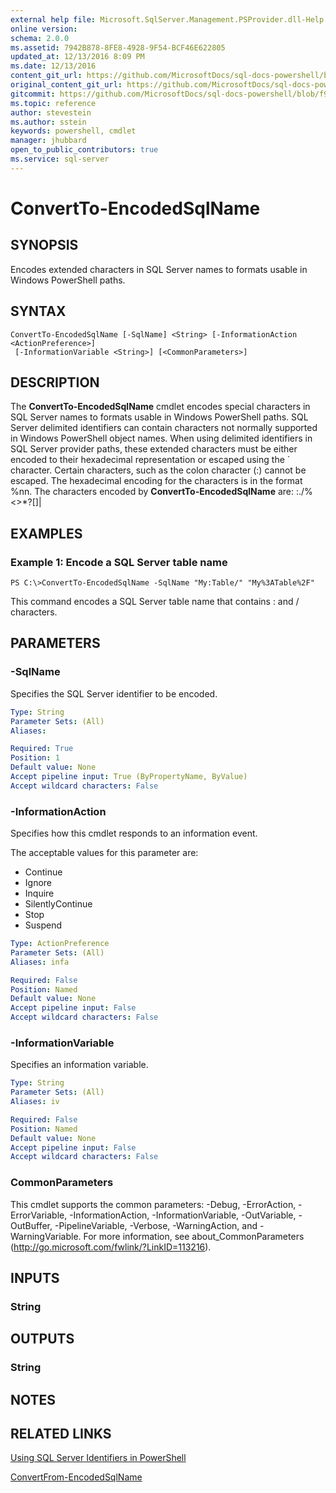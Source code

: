 ```yaml
---
external help file: Microsoft.SqlServer.Management.PSProvider.dll-Help.xml
online version: 
schema: 2.0.0
ms.assetid: 7942B878-8FE8-4928-9F54-BCF46E622805
updated_at: 12/13/2016 8:09 PM
ms.date: 12/13/2016
content_git_url: https://github.com/MicrosoftDocs/sql-docs-powershell/blob/live/sqlserver-cmdlets/sqlserver-module/vlatest/ConvertTo-EncodedSqlName.md
original_content_git_url: https://github.com/MicrosoftDocs/sql-docs-powershell/blob/live/sqlserver-cmdlets/sqlserver-module/vlatest/ConvertTo-EncodedSqlName.md
gitcommit: https://github.com/MicrosoftDocs/sql-docs-powershell/blob/f97823fbeb2d71358573a8e4b5c2c322a3a5c138/sqlserver-cmdlets/sqlserver-module/vlatest/ConvertTo-EncodedSqlName.md
ms.topic: reference
author: stevestein
ms.author: sstein
keywords: powershell, cmdlet
manager: jhubbard
open_to_public_contributors: true
ms.service: sql-server
---
```


# ConvertTo-EncodedSqlName

## SYNOPSIS
Encodes extended characters in SQL Server names to formats usable in Windows PowerShell paths.

## SYNTAX

```
ConvertTo-EncodedSqlName [-SqlName] <String> [-InformationAction <ActionPreference>]
 [-InformationVariable <String>] [<CommonParameters>]
```

## DESCRIPTION
The **ConvertTo-EncodedSqlName** cmdlet encodes special characters in SQL Server names to formats usable in Windows PowerShell paths.
SQL Server delimited identifiers can contain characters not normally supported in Windows PowerShell object names.
When using delimited identifiers in SQL Server provider paths, these extended characters must be either encoded to their hexadecimal representation or escaped using the \` character.
Certain characters, such as the colon character (:) cannot be escaped.
The hexadecimal encoding for the characters is in the format %nn.
The characters encoded by **ConvertTo-EncodedSqlName** are: \:./%\<\>*?\[\]|

## EXAMPLES

### Example 1: Encode a SQL Server table name
```
PS C:\>ConvertTo-EncodedSqlName -SqlName "My:Table/" "My%3ATable%2F"
```

This command encodes a SQL Server table name that contains : and / characters.

## PARAMETERS

### -SqlName
Specifies the SQL Server identifier to be encoded.

```yaml
Type: String
Parameter Sets: (All)
Aliases: 

Required: True
Position: 1
Default value: None
Accept pipeline input: True (ByPropertyName, ByValue)
Accept wildcard characters: False
```

### -InformationAction
Specifies how this cmdlet responds to an information event.

The acceptable values for this parameter are:

- Continue
- Ignore
- Inquire
- SilentlyContinue
- Stop
- Suspend

```yaml
Type: ActionPreference
Parameter Sets: (All)
Aliases: infa

Required: False
Position: Named
Default value: None
Accept pipeline input: False
Accept wildcard characters: False
```

### -InformationVariable
Specifies an information variable.

```yaml
Type: String
Parameter Sets: (All)
Aliases: iv

Required: False
Position: Named
Default value: None
Accept pipeline input: False
Accept wildcard characters: False
```

### CommonParameters
This cmdlet supports the common parameters: -Debug, -ErrorAction, -ErrorVariable, -InformationAction, -InformationVariable, -OutVariable, -OutBuffer, -PipelineVariable, -Verbose, -WarningAction, and -WarningVariable. For more information, see about_CommonParameters (http://go.microsoft.com/fwlink/?LinkID=113216).

## INPUTS

### String

## OUTPUTS

### String

## NOTES

## RELATED LINKS

[Using SQL Server Identifiers in PowerShell](https://technet.microsoft.com/en-us/library/cc281841(v=sql.110).aspx)

[ConvertFrom-EncodedSqlName](xref:sqlserver-module/vlatest/ConvertFrom-EncodedSqlName.md)


